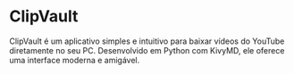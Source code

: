 # ClipVault
ClipVault é um aplicativo simples e intuitivo para baixar vídeos do YouTube diretamente no seu PC. Desenvolvido em Python com KivyMD, ele oferece uma interface moderna e amigável. 
